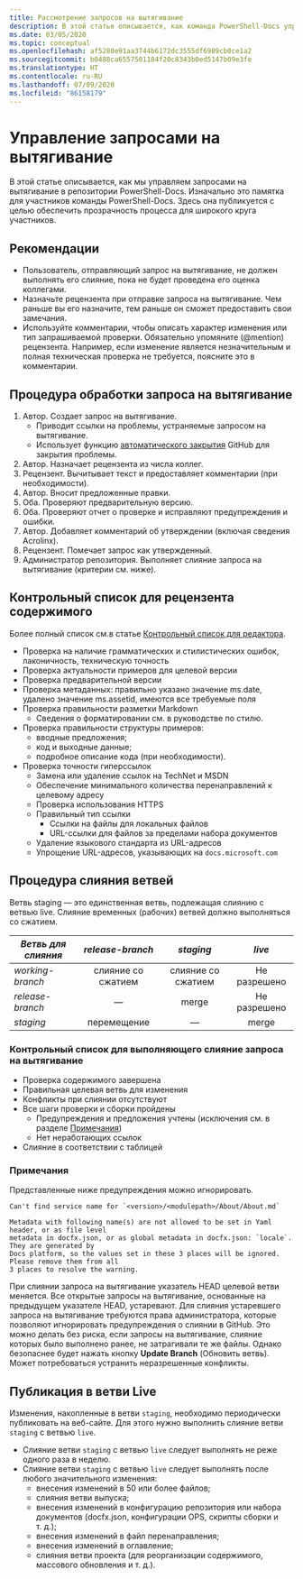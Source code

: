 ```yaml
---
title: Рассмотрение запросов на вытягивание
description: В этой статье описывается, как команда PowerShell-Docs управляет запросами на вытягивание.
ms.date: 03/05/2020
ms.topic: conceptual
ms.openlocfilehash: af5280e91aa3744b6172dc3555df6989cb0ce1a2
ms.sourcegitcommit: b0488ca6557501184f20c8343b0ed5147b09e3fe
ms.translationtype: HT
ms.contentlocale: ru-RU
ms.lasthandoff: 07/09/2020
ms.locfileid: "86158179"
---
```

# <a name="managing-pull-requests"></a>Управление запросами на вытягивание

В этой статье описывается, как мы управляем запросами на вытягивание в репозитории PowerShell-Docs. Изначально это памятка для участников команды PowerShell-Docs. Здесь она публикуется с целью обеспечить прозрачность процесса для широкого круга участников.

## <a name="best-practices"></a>Рекомендации

- Пользователь, отправляющий запрос на вытягивание, не должен выполнять его слияние, пока не будет проведена его оценка коллегами.
- Назначьте рецензента при отправке запроса на вытягивание. Чем раньше вы его назначите, тем раньше он сможет предоставить свои замечания.
- Используйте комментарии, чтобы описать характер изменения или тип запрашиваемой проверки. Обязательно упомяните (@mention) рецензента. Например, если изменение является незначительным и полная техническая проверка не требуется, поясните это в комментарии.

## <a name="pr-process-steps"></a>Процедура обработки запроса на вытягивание

1. Автор. Создает запрос на вытягивание.
   - Приводит ссылки на проблемы, устраняемые запросом на вытягивание.
   - Использует функцию [автоматического закрытия](https://help.github.com/en/articles/closing-issues-using-keywords) GitHub для закрытия проблемы.
1. Автор. Назначает рецензента из числа коллег.
1. Рецензент. Вычитывает текст и предоставляет комментарии (при необходимости).
1. Автор. Вносит предложенные правки.
1. Оба. Проверяют предварительную версию.
1. Оба. Проверяют отчет о проверке и исправляют предупреждения и ошибки.
1. Автор. Добавляет комментарий об утверждении (включая сведения Acrolinx).
1. Рецензент. Помечает запрос как утвержденный.
1. Администратор репозитория. Выполняет слияние запроса на вытягивание (критерии см. ниже).

## <a name="content-reviewer-checklist"></a>Контрольный список для рецензента содержимого

Более полный список см.в статье [Контрольный список для редактора](editorial-checklist.md).

- Проверка на наличие грамматических и стилистических ошибок, лаконичность, техническую точность
- Проверка актуальности примеров для целевой версии
- Проверка предварительной версии
- Проверка метаданных: правильно указано значение ms.date, удалено значение ms.assetid, имеются все требуемые поля
- Проверка правильности разметки Markdown
  - Сведения о форматировании см. в руководстве по стилю.
- Проверка правильности структуры примеров:
  - вводные предложения;
  - код и выходные данные;
  - подробное описание кода (при необходимости).
- Проверка точности гиперссылок
  - Замена или удаление ссылок на TechNet и MSDN
  - Обеспечение минимального количества перенаправлений к целевому адресу
  - Проверка использования HTTPS
  - Правильный тип ссылки
    - Ссылки на файлы для локальных файлов
    - URL-ссылки для файлов за пределами набора документов
  - Удаление языкового стандарта из URL-адресов
  - Упрощение URL-адресов, указывающих на `docs.microsoft.com`

## <a name="branch-merge-process"></a>Процедура слияния ветвей

Ветвь staging — это единственная ветвь, подлежащая слиянию с ветвью live. Слияние временных (рабочих) ветвей должно выполняться со сжатием.

| *Ветвь для слияния*  | *release-branch* | *staging*        | *live*      |
| ---------------- |:----------------:|:----------------:|:-----------:|
| *working-branch* | слияние со сжатием | слияние со сжатием | Не разрешено |
| *release-branch* | &mdash;          | merge            | Не разрешено |
| *staging*        | перемещение           | &mdash;          | merge       |

### <a name="pr-merger-checklist"></a>Контрольный список для выполняющего слияние запроса на вытягивание

- Проверка содержимого завершена
- Правильная целевая ветвь для изменения
- Конфликты при слиянии отсутствуют
- Все шаги проверки и сборки пройдены
  - Предупреждения и предложения учтены (исключения см. в разделе [Примечания](#notes))
  - Нет неработающих ссылок
- Слияние в соответствии с таблицей

### <a name="notes"></a>Примечания

Представленные ниже предупреждения можно игнорировать.

```
Can't find service name for `<version>/<modulepath>/About/About.md`
```

```
Metadata with following name(s) are not allowed to be set in Yaml header, or as file level
metadata in docfx.json, or as global metadata in docfx.json: `locale`. They are generated by
Docs platform, so the values set in these 3 places will be ignored. Please remove them from all
3 places to resolve the warning.
```

При слиянии запроса на вытягивание указатель HEAD целевой ветви меняется. Все открытые запросы на вытягивание, основанные на предыдущем указателе HEAD, устаревают. Для слияния устаревшего запроса на вытягивание требуются права администратора, которые позволяют игнорировать предупреждения о слиянии в GitHub. Это можно делать без риска, если запросы на вытягивание, слияние которых было выполнено ранее, не затрагивали те же файлы. Однако безопаснее будет нажать кнопку **Update Branch** (Обновить ветвь). Может потребоваться устранить неразрешенные конфликты.

## <a name="publishing-to-live"></a>Публикация в ветви Live

Изменения, накопленные в ветви `staging`, необходимо периодически публиковать на веб-сайте. Для этого нужно выполнить слияние ветви `staging` с ветвью `live`.

- Слияние ветви `staging` с ветвью `live` следует выполнять не реже одного раза в неделю.
- Слияние ветви `staging` с ветвью `live` следует выполнять после любого значительного изменения:
  - внесения изменений в 50 или более файлов;
  - слияния ветви выпуска;
  - внесения изменений в конфигурацию репозитория или набора документов (docfx.json, конфигурации OPS, скрипты сборки и т. д.);
  - внесения изменений в файл перенаправления;
  - внесения изменений в оглавление;
  - слияния ветви проекта (для реорганизации содержимого, массового обновления и т. д.).
